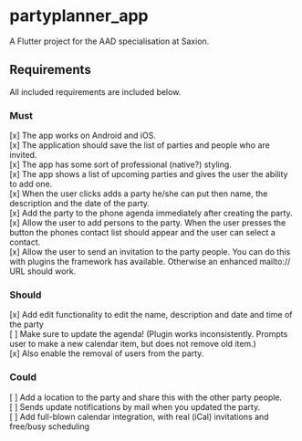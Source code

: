 # partyplanner_app

A Flutter project for the AAD specialisation at Saxion.

## Requirements

All included requirements are included below.

### Must

[x] The app works on Android and iOS.  
[x] The application should save the list of parties and people who are invited.  
[x] The app has some sort of professional (native?) styling.  
[x] The app shows a list of upcoming parties and gives the user the ability to add one.  
[x] When the user clicks adds a party he/she can put then name, the description and the date of the party.  
[x] Add the party to the phone agenda immediately after creating the party.  
[x] Allow the user to add persons to the party. When the user presses the button the phones contact list should appear and the user can select a contact.  
[x] Allow the user to send an invitation to the party people. You can do this with plugins the framework has available. Otherwise an enhanced mailto:// URL should work.

### Should

[x] Add edit functionality to edit the name, description and date and time of the party  
[ ] Make sure to update the agenda! (Plugin works inconsistently. Prompts user to make a new calendar item, but does not remove old item.)  
[x] Also enable the removal of users from the party.

### Could

[ ] Add a location to the party and share this with the other party people.  
[ ] Sends update notifications by mail when you updated the party.  
[ ] Add full-blown calendar integration, with real (iCal) invitations and free/busy scheduling
